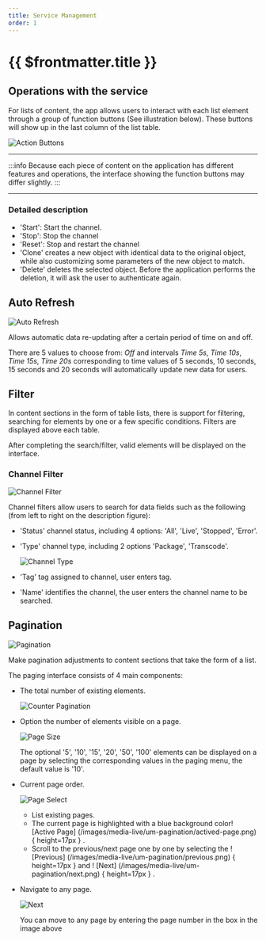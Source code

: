 ```yaml
---
title: Service Management
order: 1
---
```


# {{ $frontmatter.title }}

## Operations with the service

For lists of content, the app allows users to interact with each list element through a group of function buttons (See illustration below).
These buttons will show up in the last column of the list table.

![Action Buttons](/images/media-live/manager-list-action.png)

***

:::info
Because each piece of content on the application has different features and operations, the interface showing the function buttons may differ slightly.
:::

***

### Detailed description

- 'Start': Start the channel.
- 'Stop': Stop the channel
- 'Reset': Stop and restart the channel
- 'Clone' creates a new object with identical data to the original object, while also customizing some parameters of the new object to match.
- 'Delete' deletes the selected object. Before the application performs the deletion, it will ask the user to authenticate again.

## Auto Refresh

![Auto Refresh](/images/media-live/um-auto-refresh.jpg)

Allows automatic data re-updating after a certain period of time on and off.

There are 5 values to choose from: _Off_ and intervals _Time 5s_, _Time 10s_, _Time 15s_, _Time 20s_ corresponding to time values of 5 seconds, 10 seconds, 15 seconds and 20 seconds will automatically update new data for users.

## Filter

In content sections in the form of table lists, there is support for filtering, searching for elements by one or a few specific conditions. Filters are displayed above each table.

After completing the search/filter, valid elements will be displayed on the interface.

### Channel Filter

![Channel Filter](/images/media-live/um-filter/channel.png)

Channel filters allow users to search for data fields such as the following (from left to right on the description figure):

- 'Status' channel status, including 4 options: 'All', 'Live', 'Stopped', 'Error'.

- 'Type' channel type, including 2 options 'Package', 'Transcode'.

  ![Channel Type](/images/media-live/um-filter/type-channel.jpg)

- 'Tag' tag assigned to channel, user enters tag.

- 'Name' identifies the channel, the user enters the channel name to be searched.

## Pagination

![Pagination](/images/media-live/um-pagination/main.png)

Make pagination adjustments to content sections that take the form of a list.

The paging interface consists of 4 main components:

- The total number of existing elements.

  ![Counter Pagination](/images/media-live/um-pagination/counter.png)

- Option the number of elements visible on a page.

  <!-- ![Fontsize Menu](/images/media-live/um-pagination/page-size.png) -->

  ![Page Size](/images/media-live/um-pagination/page-size-selection.jpg)

  The optional '5', '10', '15', '20', '50', '100' elements can be displayed on a page by selecting the corresponding values in the paging menu, the default value is '10'.

- Current page order.

  ![Page Select](/images/media-live/um-pagination/page-selection.png)

  - List existing pages.
  - The current page is highlighted with a blue background color! [Active Page] (/images/media-live/um-pagination/actived-page.png) { height=17px } .
  - Scroll to the previous/next page one by one by selecting the ! [Previous] (/images/media-live/um-pagination/previous.png) { height=17px } and ! [Next] (/images/media-live/um-pagination/next.png) { height=17px } .

- Navigate to any page.

  ![Next](/images/media-live/um-pagination/jump-to.jpg)

  You can move to any page by entering the page number in the box in the image above
